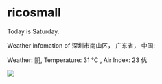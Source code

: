 # ricosmall

Today is Saturday.

Weather infomation of 深圳市南山区， 广东省， 中国: 

Weather: 阴, Temperature: 31 ℃ , Air Index: 23 优

<img src="https://github-readme-stats.vercel.app/api?username=ricosmall&show_icons=true" />
